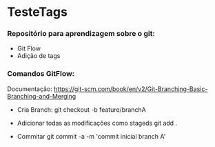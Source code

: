 # TesteTags

### Repositório para aprendizagem sobre o git:

* Git Flow
* Adição de tags 

### Comandos GitFlow:

Documentação: https://git-scm.com/book/en/v2/Git-Branching-Basic-Branching-and-Merging

- Cria Branch:
git checkout -b feature/branchA

- Adicionar todas as modificações como stageds
git add .

- Commitar
git commit -a -m 'commit inicial branch A'
